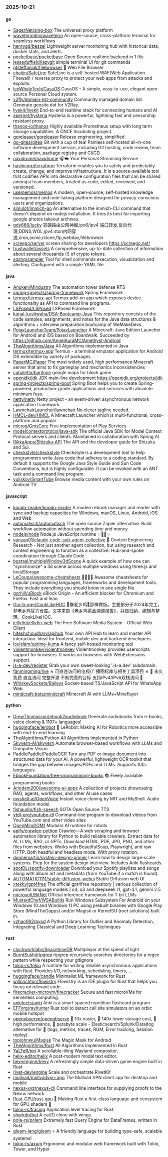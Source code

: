 ### 2025-10-21

#### go
* [SagerNet/sing-box](https://github.com/SagerNet/sing-box) The universal proxy platform
* [wavetermdev/waveterm](https://github.com/wavetermdev/waveterm) An open-source, cross-platform terminal for seamless workflows
* [henrygd/beszel](https://github.com/henrygd/beszel) Lightweight server monitoring hub with historical data, docker stats, and alerts.
* [pocketbase/pocketbase](https://github.com/pocketbase/pocketbase) Open Source realtime backend in 1 file
* [jesseduffield/lazygit](https://github.com/jesseduffield/lazygit) simple terminal UI for git commands
* [gtsteffaniak/filebrowser](https://github.com/gtsteffaniak/filebrowser) 📂 Web File Browser
* [chaitin/SafeLine](https://github.com/chaitin/SafeLine) SafeLine is a self-hosted WAF(Web Application Firewall) / reverse proxy to protect your web apps from attacks and exploits.
* [IceWhaleTech/CasaOS](https://github.com/IceWhaleTech/CasaOS) CasaOS - A simple, easy-to-use, elegant open-source Personal Cloud system.
* [v2fly/domain-list-community](https://github.com/v2fly/domain-list-community) Community managed domain list. Generate geosite.dat for V2Ray.
* [livekit/livekit](https://github.com/livekit/livekit) End-to-end realtime stack for connecting humans and AI
* [apernet/hysteria](https://github.com/apernet/hysteria) Hysteria is a powerful, lightning fast and censorship resistant proxy.
* [thanos-io/thanos](https://github.com/thanos-io/thanos) Highly available Prometheus setup with long term storage capabilities. A CNCF Incubating project.
* [goreleaser/goreleaser](https://github.com/goreleaser/goreleaser) Release engineering, simplified
* [go-gitea/gitea](https://github.com/go-gitea/gitea) Git with a cup of tea! Painless self-hosted all-in-one software development service, including Git hosting, code review, team collaboration, package registry and CI/CD
* [navidrome/navidrome](https://github.com/navidrome/navidrome) 🎧☁️ Your Personal Streaming Service
* [hashicorp/terraform](https://github.com/hashicorp/terraform) Terraform enables you to safely and predictably create, change, and improve infrastructure. It is a source-available tool that codifies APIs into declarative configuration files that can be shared amongst team members, treated as code, edited, reviewed, and versioned.
* [usememos/memos](https://github.com/usememos/memos) A modern, open-source, self-hosted knowledge management and note-taking platform designed for privacy-conscious users and organizations.
* [simulot/immich-go](https://github.com/simulot/immich-go) An alternative to the immich-CLI command that doesn't depend on nodejs installation. It tries its best for importing google photos takeout archives.
* [gdy666/lucky](https://github.com/gdy666/lucky) 软硬路由公网神器,ipv6/ipv4 端口转发,反向代理,DDNS,WOL,ipv4 stun内网穿透,cron,acme,rclone,ftp,webdav,filebrowser
* [screego/server](https://github.com/screego/server) screen sharing for developers https://screego.net/
* [trustwallet/assets](https://github.com/trustwallet/assets) A comprehensive, up-to-date collection of information about several thousands (!) of crypto tokens.
* [sqshq/sampler](https://github.com/sqshq/sampler) Tool for shell commands execution, visualization and alerting. Configured with a simple YAML file.

#### java
* [Anuken/Mindustry](https://github.com/Anuken/Mindustry) The automation tower defense RTS
* [spring-projects/spring-framework](https://github.com/spring-projects/spring-framework) Spring Framework
* [termux/termux-api](https://github.com/termux/termux-api) Termux add-on app which exposes device functionality as API to command line programs.
* [LSPosed/LSPosed](https://github.com/LSPosed/LSPosed) LSPosed Framework
* [kunal-kushwaha/DSA-Bootcamp-Java](https://github.com/kunal-kushwaha/DSA-Bootcamp-Java) This repository consists of the code samples, assignments, and notes for the Java data structures & algorithms + interview preparation bootcamp of WeMakeDevs.
* [PojavLauncherTeam/PojavLauncher](https://github.com/PojavLauncherTeam/PojavLauncher) A Minecraft: Java Edition Launcher for Android and iOS based on Boardwalk. Succeeded by https://github.com/AngelAuraMC/Amethyst-Android
* [TheAlgorithms/Java](https://github.com/TheAlgorithms/Java) All Algorithms implemented in Java
* [termux/termux-app](https://github.com/termux/termux-app) Termux - a terminal emulator application for Android OS extendible by variety of packages.
* [PaperMC/Paper](https://github.com/PaperMC/Paper) The most widely used, high performance Minecraft server that aims to fix gameplay and mechanics inconsistencies
* [cabaletta/baritone](https://github.com/cabaletta/baritone) google maps for block game
* [openjdk/jdk](https://github.com/openjdk/jdk) JDK main-line development https://openjdk.org/projects/jdk
* [spring-projects/spring-boot](https://github.com/spring-projects/spring-boot) Spring Boot helps you to create Spring-powered, production-grade applications and services with absolute minimum fuss.
* [netty/netty](https://github.com/netty/netty) Netty project - an event-driven asynchronous network application framework
* [LawnchairLauncher/lawnchair](https://github.com/LawnchairLauncher/lawnchair) No clever tagline needed.
* [HMCL-dev/HMCL](https://github.com/HMCL-dev/HMCL) A Minecraft Launcher which is multi-functional, cross-platform and popular
* [microg/GmsCore](https://github.com/microg/GmsCore) Free implementation of Play Services
* [modelcontextprotocol/java-sdk](https://github.com/modelcontextprotocol/java-sdk) The official Java SDK for Model Context Protocol servers and clients. Maintained in collaboration with Spring AI
* [RikkaApps/Shizuku-API](https://github.com/RikkaApps/Shizuku-API) The API and the developer guide for Shizuku and Sui.
* [checkstyle/checkstyle](https://github.com/checkstyle/checkstyle) Checkstyle is a development tool to help programmers write Java code that adheres to a coding standard. By default it supports the Google Java Style Guide and Sun Code Conventions, but is highly configurable. It can be invoked with an ANT task and a command line program.
* [yuliskov/SmartTube](https://github.com/yuliskov/SmartTube) Browse media content with your own rules on Android TV

#### javascript
* [koodo-reader/koodo-reader](https://github.com/koodo-reader/koodo-reader) A modern ebook manager and reader with sync and backup capacities for Windows, macOS, Linux, Android, iOS and Web
* [automatisch/automatisch](https://github.com/automatisch/automatisch) The open source Zapier alternative. Build workflow automation without spending time and money.
* [nodejs/node](https://github.com/nodejs/node) Node.js JavaScript runtime ✨🐢🚀✨
* [vanzan01/claude-code-sub-agent-collective](https://github.com/vanzan01/claude-code-sub-agent-collective) 🧠 Context Engineering Research - Not just another agent collection, but using research and context engineering to function as a collective. Hub-and-spoke coordination through Claude Code.
* [bgstaal/multipleWindow3dScene](https://github.com/bgstaal/multipleWindow3dScene) A quick example of how one can "synchronize" a 3d scene across multiple windows using three.js and localStorage
* [LeCoupa/awesome-cheatsheets](https://github.com/LeCoupa/awesome-cheatsheets) 👩‍💻👨‍💻 Awesome cheatsheets for popular programming languages, frameworks and development tools. They include everything you should know in one single file.
* [gorhill/uBlock](https://github.com/gorhill/uBlock) uBlock Origin - An efficient blocker for Chromium and Firefox. Fast and lean.
* [Gar-b-age/CookLikeHOC](https://github.com/Gar-b-age/CookLikeHOC) 🥢像老乡鸡🐔那样做饭。主要部分于2024年完工，非老乡鸡官方仓库。文字来自《老乡鸡菜品溯源报告》，并做归纳、编辑与整理。CookLikeHOC.
* [jellyfin/jellyfin-web](https://github.com/jellyfin/jellyfin-web) The Free Software Media System - Official Web Client
* [hiteshchoudhary/apihub](https://github.com/hiteshchoudhary/apihub) Your own API Hub to learn and master API interaction. Ideal for frontend, mobile dev and backend developers.
* [louislam/uptime-kuma](https://github.com/louislam/uptime-kuma) A fancy self-hosted monitoring tool
* [violentmonkey/violentmonkey](https://github.com/violentmonkey/violentmonkey) Violentmonkey provides userscripts support for browsers. It works on browsers with WebExtensions support.
* [is-a-dev/register](https://github.com/is-a-dev/register) Grab your own sweet-looking '.is-a.dev' subdomain.
* [fanmingming/live](https://github.com/fanmingming/live) ✯ 可直连访问的电视/广播图标库与相关工具项目 ✯ 🔕 永久免费 直连访问 完整开源 不断完善的台标 支持IPv4/IPv6双栈访问 🔕
* [WhiskeySockets/Baileys](https://github.com/WhiskeySockets/Baileys) Socket-based TS/JavaScript API for WhatsApp Web
* [mindcraft-bots/mindcraft](https://github.com/mindcraft-bots/mindcraft) Minecraft AI with LLMs+Mineflayer

#### python
* [DrewThomasson/ebook2audiobook](https://github.com/DrewThomasson/ebook2audiobook) Generate audiobooks from e-books, voice cloning & 1107+ languages!
* [huggingface/lerobot](https://github.com/huggingface/lerobot) 🤗 LeRobot: Making AI for Robotics more accessible with end-to-end learning
* [TheAlgorithms/Python](https://github.com/TheAlgorithms/Python) All Algorithms implemented in Python
* [Skyvern-AI/skyvern](https://github.com/Skyvern-AI/skyvern) Automate browser-based workflows with LLMs and Computer Vision
* [PaddlePaddle/PaddleOCR](https://github.com/PaddlePaddle/PaddleOCR) Turn any PDF or image document into structured data for your AI. A powerful, lightweight OCR toolkit that bridges the gap between images/PDFs and LLMs. Supports 100+ languages.
* [EbookFoundation/free-programming-books](https://github.com/EbookFoundation/free-programming-books) 📚 Freely available programming books
* [Arindam200/awesome-ai-apps](https://github.com/Arindam200/awesome-ai-apps) A collection of projects showcasing RAG, agents, workflows, and other AI use cases
* [myshell-ai/OpenVoice](https://github.com/myshell-ai/OpenVoice) Instant voice cloning by MIT and MyShell. Audio foundation model.
* [fishaudio/fish-speech](https://github.com/fishaudio/fish-speech) SOTA Open Source TTS
* [ytdl-org/youtube-dl](https://github.com/ytdl-org/youtube-dl) Command-line program to download videos from YouTube.com and other video sites
* [OpenMind/OM1](https://github.com/OpenMind/OM1) Modular AI runtime for robots
* [apify/crawlee-python](https://github.com/apify/crawlee-python) Crawlee—A web scraping and browser automation library for Python to build reliable crawlers. Extract data for AI, LLMs, RAG, or GPTs. Download HTML, PDF, JPG, PNG, and other files from websites. Works with BeautifulSoup, Playwright, and raw HTTP. Both headful and headless mode. With proxy rotation.
* [donnemartin/system-design-primer](https://github.com/donnemartin/system-design-primer) Learn how to design large-scale systems. Prep for the system design interview. Includes Anki flashcards.
* [spotDL/spotify-downloader](https://github.com/spotDL/spotify-downloader) Download your Spotify playlists and songs along with album art and metadata (from YouTube if a match is found).
* [AUTOMATIC1111/stable-diffusion-webui](https://github.com/AUTOMATIC1111/stable-diffusion-webui) Stable Diffusion web UI
* [xtekky/gpt4free](https://github.com/xtekky/gpt4free) The official gpt4free repository | various collection of powerful language models | o4, o3 and deepseek r1, gpt-4.1, gemini 2.5
* [microsoft/BitNet](https://github.com/microsoft/BitNet) Official inference framework for 1-bit LLMs
* [MustardChef/WSABuilds](https://github.com/MustardChef/WSABuilds) Run Windows Subsystem For Android on your Windows 10 and Windows 11 PC using prebuilt binaries with Google Play Store (MindTheGapps) and/or Magisk or KernelSU (root solutions) built in.
* [yzhao062/pyod](https://github.com/yzhao062/pyod) A Python Library for Outlier and Anomaly Detection, Integrating Classical and Deep Learning Techniques

#### rust
* [clockworklabs/SpacetimeDB](https://github.com/clockworklabs/SpacetimeDB) Multiplayer at the speed of light
* [BurntSushi/ripgrep](https://github.com/BurntSushi/ripgrep) ripgrep recursively searches directories for a regex pattern while respecting your gitignore
* [tokio-rs/tokio](https://github.com/tokio-rs/tokio) A runtime for writing reliable asynchronous applications with Rust. Provides I/O, networking, scheduling, timers, ...
* [huggingface/candle](https://github.com/huggingface/candle) Minimalist ML framework for Rust
* [willcrichton/flowistry](https://github.com/willcrichton/flowistry) Flowistry is an IDE plugin for Rust that helps you focus on relevant code.
* [firecracker-microvm/firecracker](https://github.com/firecracker-microvm/firecracker) Secure and fast microVMs for serverless computing.
* [ankitects/anki](https://github.com/ankitects/anki) Anki is a smart spaced repetition flashcard program
* [EFForg/rayhunter](https://github.com/EFForg/rayhunter) Rust tool to detect cell site simulators on an orbic mobile hotspot
* [openobserve/openobserve](https://github.com/openobserve/openobserve) 🚀 10x easier, 🚀 140x lower storage cost, 🚀 high performance, 🚀 petabyte scale - Elasticsearch/Splunk/Datadog alternative for 🚀 (logs, metrics, traces, RUM, Error tracking, Session replay).
* [topjohnwu/Magisk](https://github.com/topjohnwu/Magisk) The Magic Mask for Android
* [TheAlgorithms/Rust](https://github.com/TheAlgorithms/Rust) All Algorithms implemented in Rust
* [YaLTeR/niri](https://github.com/YaLTeR/niri) A scrollable-tiling Wayland compositor.
* [helix-editor/helix](https://github.com/helix-editor/helix) A post-modern modal text editor.
* [bevyengine/bevy](https://github.com/bevyengine/bevy) A refreshingly simple data-driven game engine built in Rust
* [rivet-dev/engine](https://github.com/rivet-dev/engine) Scale and orchestrate RivetKit
* [mullvad/mullvadvpn-app](https://github.com/mullvad/mullvadvpn-app) The Mullvad VPN client app for desktop and mobile
* [nexus-xyz/nexus-cli](https://github.com/nexus-xyz/nexus-cli) Command line interface for supplying proofs to the Nexus network.
* [Rust-GPU/rust-gpu](https://github.com/Rust-GPU/rust-gpu) 🐉 Making Rust a first-class language and ecosystem for GPU shaders 🚧
* [tokio-rs/tracing](https://github.com/tokio-rs/tracing) Application level tracing for Rust.
* [sharkdp/bat](https://github.com/sharkdp/bat) A cat(1) clone with wings.
* [pola-rs/polars](https://github.com/pola-rs/polars) Extremely fast Query Engine for DataFrames, written in Rust
* [gleam-lang/gleam](https://github.com/gleam-lang/gleam) ⭐️ A friendly language for building type-safe, scalable systems!
* [tokio-rs/axum](https://github.com/tokio-rs/axum) Ergonomic and modular web framework built with Tokio, Tower, and Hyper

